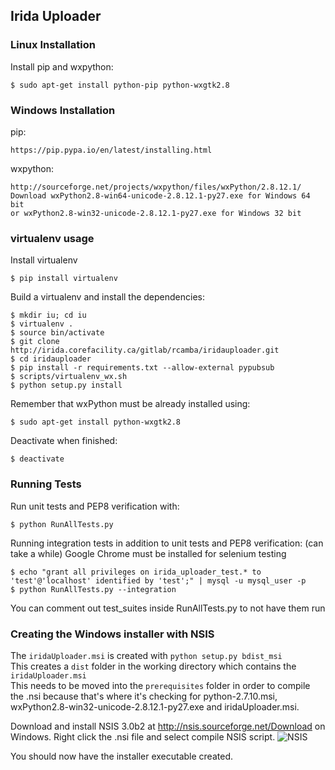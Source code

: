 ## Irida Uploader  


### Linux Installation

Install pip and wxpython:

    $ sudo apt-get install python-pip python-wxgtk2.8


### Windows Installation

pip:

    https://pip.pypa.io/en/latest/installing.html

wxpython:

    http://sourceforge.net/projects/wxpython/files/wxPython/2.8.12.1/
    Download wxPython2.8-win64-unicode-2.8.12.1-py27.exe for Windows 64 bit
    or wxPython2.8-win32-unicode-2.8.12.1-py27.exe for Windows 32 bit

### virtualenv usage  

Install virtualenv

    $ pip install virtualenv

Build a virtualenv and install the dependencies:

    $ mkdir iu; cd iu
    $ virtualenv .
    $ source bin/activate
    $ git clone http://irida.corefacility.ca/gitlab/rcamba/iridauploader.git
    $ cd iridauploader
    $ pip install -r requirements.txt --allow-external pypubsub
    $ scripts/virtualenv_wx.sh
    $ python setup.py install

Remember that wxPython must be already installed using:

    $ sudo apt-get install python-wxgtk2.8

Deactivate when finished:

    $ deactivate

### Running Tests  

Run unit tests and PEP8 verification with:

    $ python RunAllTests.py

Running integration tests in addition to unit tests and PEP8 verification: (can take a while)
Google Chrome must be installed for selenium testing

    $ echo "grant all privileges on irida_uploader_test.* to 'test'@'localhost' identified by 'test';" | mysql -u mysql_user -p
    $ python RunAllTests.py --integration

You can comment out test_suites inside RunAllTests.py to not have them run


### Creating the Windows installer with NSIS

The `iridaUploader.msi` is created with `python setup.py bdist_msi`  
This creates a `dist` folder in the working directory which contains the `iridaUploader.msi`  
This needs to be moved into the `prerequisites` folder in order to compile the .nsi because that's where it's checking for python-2.7.10.msi, wxPython2.8-win32-unicode-2.8.12.1-py27.exe and iridaUploader.msi.  

Download and install NSIS 3.0b2 at http://nsis.sourceforge.net/Download on Windows. Right click the .nsi file and select compile NSIS script.
![NSIS](https://irida.corefacility.ca/gitlab/uploads/rcamba/iridauploader/fbef81fd4a/NSIS.png)  

You should now have the installer executable created.
